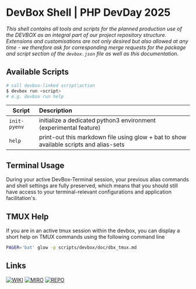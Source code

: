 # DevBox Shell | PHP DevDay 2025

_This shell contains all tools and scripts for the planned production use of the DEVBOX as an integral part of our project repository structure. Extensions and customisations are not only desired but also allowed at any time - we therefore ask for corresponding merge requests for the package and script section of the `devbox.json` file as well as this documentation._

## Available Scripts

```bash
# call devbox-linked script|action
$ devbox run <script>
# e.g. devbox run help
```

| Script       | Description                                                                            |
|--------------|:---------------------------------------------------------------------------------------|
| `init-pyenv` | initialize a dedicated python3 environment (experimental feature)                      |
| `help`       | print-out this markdown file using glow + bat to show available scripts and alias-sets |

## Terminal Usage

During your active DevBox-Terminal session, your previous alias commands and shell settings are fully preserved, which means that you should still have access to your terminal-relevant configurations and application facilitation's.

## TMUX Help

If you are in an active tmux session within the devbox, you can display a short help on TMUX commands using the following command line

```bash
PAGER='bat' glow -p scripts/devbox/doc/dbx_tmux.md
```

## Links

[![WIKI](https://img.shields.io/badge/Confluence%2FDocs-black)](#)
[![MIRO](https://img.shields.io/badge/MIRO-DevBox%2FIntro-lightgray)](#)
[![REPO](https://img.shields.io/badge/Core%20Version-1.0.0-green.svg)](#)
